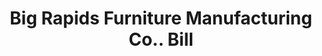 ---
doi: 10.7916/D84Q961V
date_other: '1890'
date_other_textual: 1890-1899
form: printed ephemera
genre:
- Invoices
name:
- Big Rapids Furniture Manufacturing Co.
object_in_context_url: https://biggert.cul.columbia.edu/items/view/ave_biggert_00601
subject_hierarchical_geographic:
- Big Rapids, Michigan, United States
subject_name:
- Big Rapids Furniture Manufacturing Co.
title: Big Rapids Furniture Manufacturing Co.. Bill
sort_title: Big Rapids Furniture Manufacturing Co.. Bill
call_number: ave_biggert_00601
coordinates:
- 43.698055555555555,-85.48361111111112
pid: ave_biggert_00601
identifiers: ave_biggert_00601
thumbnail: https://derivativo-2.library.columbia.edu/iiif/2/ldpd:343831/full/!256,256/0/native.jpg
permalink: /biggert/ave_biggert_00601/
layout: iiif-image-page
---